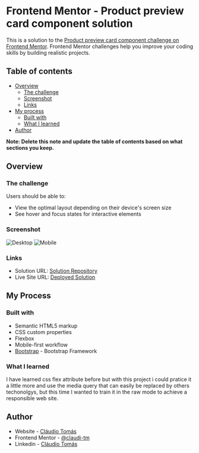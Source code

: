 # Frontend Mentor - Product preview card component solution

This is a solution to the [Product preview card component challenge on Frontend Mentor](https://www.frontendmentor.io/challenges/product-preview-card-component-GO7UmttRfa). Frontend Mentor challenges help you improve your coding skills by building realistic projects.

## Table of contents

-   [Overview](#overview)
    -   [The challenge](#the-challenge)
    -   [Screenshot](#screenshot)
    -   [Links](#links)
-   [My process](#my-process)
    -   [Built with](#built-with)
    -   [What I learned](#what-i-learned)
-   [Author](#author)

**Note: Delete this note and update the table of contents based on what sections you keep.**

## Overview

### The challenge

Users should be able to:

-   View the optimal layout depending on their device's screen size
-   See hover and focus states for interactive elements

### Screenshot

![Desktop](./screenshot1.jpg)
![Mobile](./screenshot2.jpg)

### Links

-   Solution URL: [Solution Repository](https://github.com/claudi-tm/product-preview-card-component-main)
-   Live Site URL: [Deployed Solution](https://claudi-tm.github.io/product-preview-card-component-main/)

## My Process

### Built with

-   Semantic HTML5 markup
-   CSS custom properties
-   Flexbox
-   Mobile-first workflow
-   [Bootstrap](https://getbootstrap.com/docs/5.2/getting-started/introduction/) - Bootstrap Framework

### What I learned

I have learned css flex attribute before but with this project i could pratice it a little more and use the media query that can easily be replaced by others techonolgys, but this time I wanted to train it in the raw mode to achieve a responsible web site.

## Author

-   Website - [Cláudio Tomás](https://claudi-tm.github.io/cv/)
-   Frontend Mentor - [@claudi-tm](https://www.frontendmentor.io/profile/claudi-tm)
-   Linkedin - [Cláudio Tomás](https://www.linkedin.com/in/claudio-tomas/)
